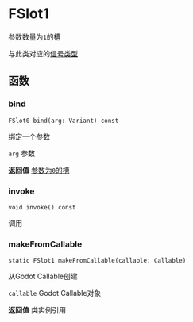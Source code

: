 # FSlot1
参数数量为`1`的槽

与此类对应的[信号类型](FSignal1.md)

## 函数

### bind
```gdscript
FSlot0 bind(arg: Variant) const
```
绑定一个参数

`arg`
参数

**返回值**
[参数为`0`的槽](FSlot0.md)

### invoke
```gdscript
void invoke() const
```
调用

### makeFromCallable
```gdscript
static FSlot1 makeFromCallable(callable: Callable)
```
从Godot Callable创建

`callable`
Godot Callable对象

**返回值**
类实例引用
